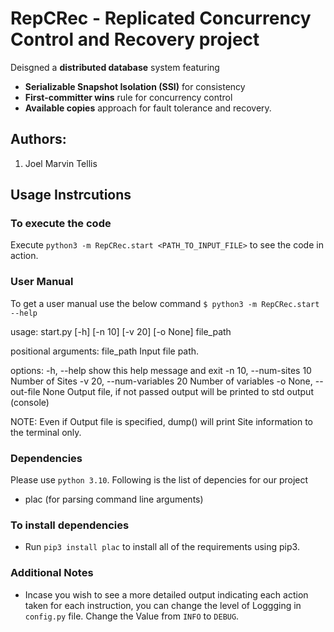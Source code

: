 # RepCRec - Replicated Concurrency Control and Recovery project

Deisgned a **distributed database** system featuring 
- **Serializable Snapshot Isolation (SSI)** for consistency 
- **First-committer wins** rule for concurrency control 
- **Available copies** approach for fault tolerance and recovery.

## Authors:
1. Joel Marvin Tellis 

## Usage Instrcutions

### To execute the code
Execute `python3 -m RepCRec.start <PATH_TO_INPUT_FILE>` to see the code in action.

### User Manual
To get a user manual use the below command
`$ python3 -m RepCRec.start --help`

usage: start.py [-h] [-n 10] [-v 20] [-o None] file_path

positional arguments:
  file_path             Input file path.

options:
  -h, --help            show this help message and exit
  -n 10, --num-sites 10
                        Number of Sites
  -v 20, --num-variables 20
                        Number of variables
  -o None, --out-file None
                        Output file, if not passed output will be printed to std output (console)

NOTE: Even if Output file is specified, dump() will print Site information to the terminal only.

### Dependencies
Please use `python 3.10`. Following is the list of depencies for our project

- plac (for parsing command line arguments)

### To install dependencies
- Run `pip3 install plac` to install all of the requirements using pip3.

### Additional Notes
- Incase you wish to see a more detailed output indicating each action taken for each instruction,  you can change the level of Loggging in `config.py` file. Change the Value from `INFO` to `DEBUG`.